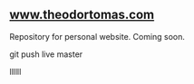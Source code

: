 
## www.theodortomas.com

Repository for personal website. Coming soon.

git push live master

llllll
